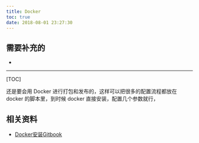 ```yaml
---
title: Docker
toc: true
date: 2018-08-01 23:27:30
---
```

## 需要补充的

*

---

[TOC]

还是要会用 Docker 进行打包和发布的，这样可以把很多的配置流程都放在 docker 的脚本里，到时候 docker 直接安装，配置几个参数就行，









## 相关资料

* [Docker安装Gitbook](https://or2.in/2016/12/08/docker2gitbook/)
